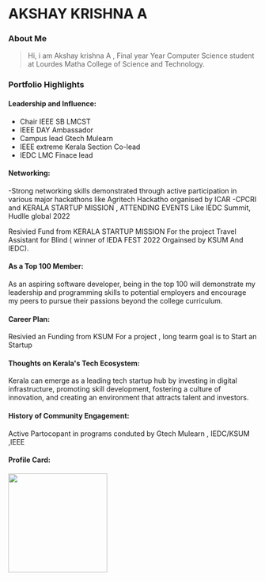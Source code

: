 # AKSHAY KRISHNA A

### About Me

> Hi, i am Akshay krishna A , Final year Year Computer Science student at Lourdes Matha College of Science and Technology.


### Portfolio Highlights



#### Leadership and Influence: 

- Chair  IEEE SB LMCST
- IEEE DAY Ambassador
- Campus lead Gtech Mulearn
- IEEE extreme Kerala Section Co-lead
- IEDC LMC Finace lead 

#### Networking: 

-Strong networking skills demonstrated through active participation in various major hackathons like Agritech Hackatho organised by ICAR -CPCRI and KERALA STARTUP MISSION , ATTENDING EVENTS Like IEDC Summit, Hudlle global 2022

Resivied Fund from KERALA STARTUP MISSION For the project Travel Assistant for Blind ( winner of IEDA FEST 2022 Orgainsed by KSUM And IEDC).


#### As a Top 100 Member:

As an aspiring software developer, being in the top 100 will demonstrate my leadership and programming skills to potential employers and encourage my peers to pursue their passions beyond the college curriculum.

#### Career Plan: 

Resivied an Funding from KSUM For a project , long tearm goal is to Start an Startup 


#### Thoughts on Kerala's Tech Ecosystem: 

Kerala can emerge as a leading tech startup hub by investing in digital infrastructure, promoting skill development, fostering a culture of innovation, and creating an environment that attracts talent and investors.


#### History of Community Engagement:

   
Active Partocopant in programs conduted by Gtech Mulearn ,  IEDC/KSUM ,IEEE

#### Profile Card:


<img src="https://mulearn.org/embed/rank/akshaykrishnaa-1@mulearn" width="200" height="200"></img>



